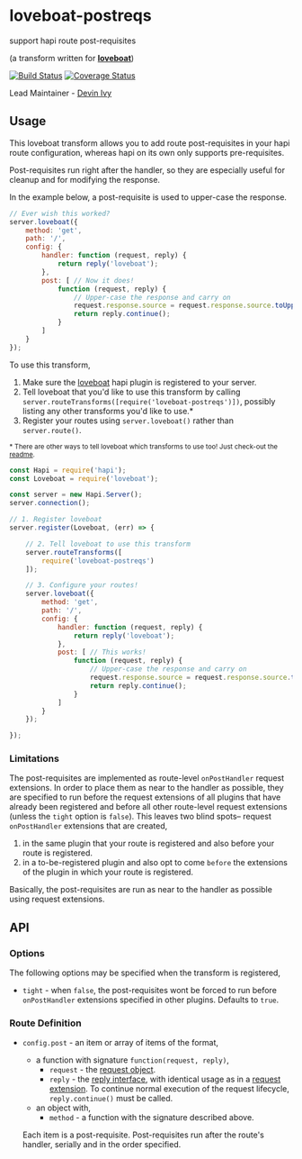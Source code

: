 # loveboat-postreqs
support hapi route post-requisites

(a transform written for [**loveboat**](https://github.com/devinivy/loveboat))

[![Build Status](https://travis-ci.org/devinivy/loveboat-postreqs.svg?branch=master)](https://travis-ci.org/devinivy/loveboat-postreqs) [![Coverage Status](https://coveralls.io/repos/devinivy/loveboat-postreqs/badge.svg?branch=master&service=github)](https://coveralls.io/github/devinivy/loveboat-postreqs?branch=master)

Lead Maintainer - [Devin Ivy](https://github.com/devinivy)

## Usage

This loveboat transform allows you to add route post-requisites in your hapi route configuration, whereas hapi on its own only supports pre-requisites.

Post-requisites run right after the handler, so they are especially useful for cleanup and for modifying the response.

In the example below, a post-requisite is used to upper-case the response.
```js
// Ever wish this worked?
server.loveboat({
    method: 'get',
    path: '/',
    config: {
        handler: function (request, reply) {
            return reply('loveboat');
        },
        post: [ // Now it does!
            function (request, reply) {
                // Upper-case the response and carry on
                request.response.source = request.response.source.toUpperCase();
                return reply.continue();
            }
        ]
    }
});
```

To use this transform,

1. Make sure the [loveboat](https://github.com/devinivy/loveboat) hapi plugin is registered to your server.
2. Tell loveboat that you'd like to use this transform by calling `server.routeTransforms([require('loveboat-postreqs')])`, possibly listing any other transforms you'd like to use.*
3. Register your routes using `server.loveboat()` rather than `server.route()`.

<sup>* There are other ways to tell loveboat which transforms to use too!  Just check-out the [readme](https://github.com/devinivy/loveboat/blob/master/README.md).

```js
const Hapi = require('hapi');
const Loveboat = require('loveboat');

const server = new Hapi.Server();
server.connection();

// 1. Register loveboat
server.register(Loveboat, (err) => {

    // 2. Tell loveboat to use this transform
    server.routeTransforms([
        require('loveboat-postreqs')
    ]);

    // 3. Configure your routes!
    server.loveboat({
        method: 'get',
        path: '/',
        config: {
            handler: function (request, reply) {
                return reply('loveboat');
            },
            post: [ // This works!
                function (request, reply) {
                    // Upper-case the response and carry on
                    request.response.source = request.response.source.toUpperCase();
                    return reply.continue();
                }
            ]
        }
    });

});
```

### Limitations
The post-requisites are implemented as route-level `onPostHandler` request extensions.  In order to place them as near to the handler as possible, they are specified to run before the request extensions of all plugins that have already been registered and before all other route-level request extensions (unless the `tight` option is `false`).  This leaves two blind spots– request `onPostHandler` extensions that are created,

 1. in the same plugin that your route is registered and also before your route is registered.
 2. in a to-be-registered plugin and also opt to come `before` the extensions of the plugin in which your route is registered.

Basically, the post-requisites are run as near to the handler as possible using request extensions.

## API
### Options
The following options may be specified when the transform is registered,
 - `tight` - when `false`, the post-requisites wont be forced to run before `onPostHandler` extensions specified in other plugins.  Defaults to `true`.

### Route Definition
 - `config.post` - an item or array of items of the format,
   - a function with signature `function(request, reply)`,
     - `request` - the [request object](https://github.com/hapijs/hapi/blob/v16/API.md#request-object).
     - `reply` - the [reply interface](https://github.com/hapijs/hapi/blob/v16/API.md#reply-interface), with identical usage as in a [request extension](https://github.com/hapijs/hapi/blob/v16/API.md#serverextevents).  To continue normal execution of the request lifecycle, `reply.continue()` must be called.
   - an object with,
     - `method` - a function with the signature described above.

   Each item is a post-requisite.  Post-requisites run after the route's handler, serially and in the order specified.
